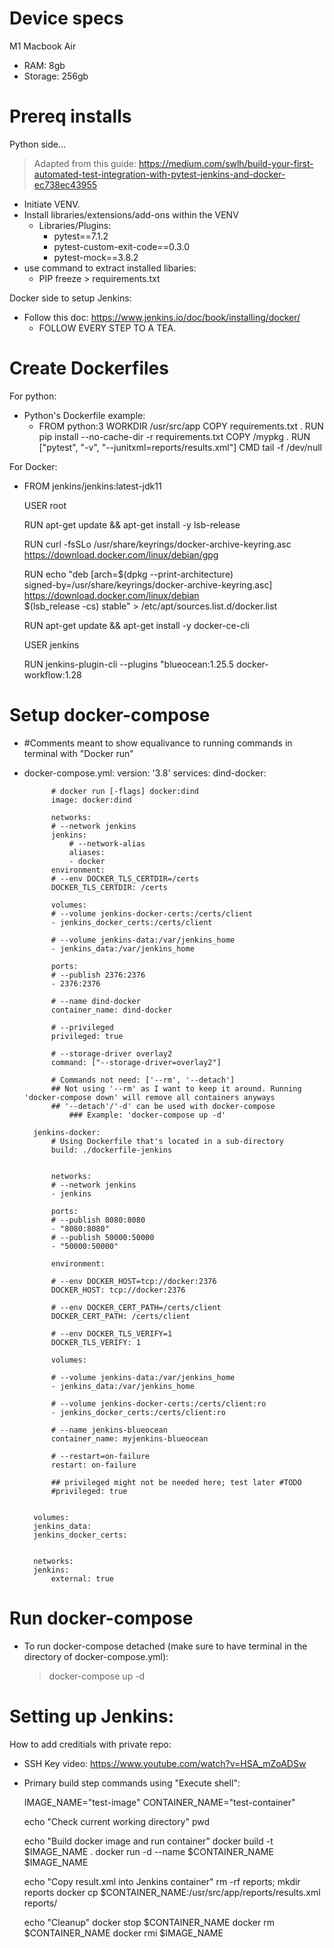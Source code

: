 # Device specs
M1 Macbook Air
- RAM: 8gb
- Storage: 256gb


# Prereq installs

Python side...
> Adapted from this guide: https://medium.com/swlh/build-your-first-automated-test-integration-with-pytest-jenkins-and-docker-ec738ec43955
- Initiate VENV.
- Install libraries/extensions/add-ons within the VENV
    - Libraries/Plugins:
        - pytest==7.1.2
        - pytest-custom-exit-code==0.3.0
        - pytest-mock==3.8.2
- use command to extract installed libaries:
    - PIP freeze > requirements.txt

Docker side to setup Jenkins:
- Follow this doc: https://www.jenkins.io/doc/book/installing/docker/
    - FOLLOW EVERY STEP TO A TEA.

# Create Dockerfiles

For python:
- Python's Dockerfile example:
    - FROM python:3
        WORKDIR /usr/src/app
        COPY requirements.txt .
        RUN pip install --no-cache-dir -r requirements.txt
        COPY /mypkg .
        RUN ["pytest", "-v", "--junitxml=reports/results.xml"]
        CMD tail -f /dev/null

For Docker:
- FROM jenkins/jenkins:latest-jdk11

    USER root

    RUN apt-get update && apt-get install -y lsb-release

    RUN curl -fsSLo /usr/share/keyrings/docker-archive-keyring.asc \
    https://download.docker.com/linux/debian/gpg

    RUN echo "deb [arch=$(dpkg --print-architecture) \
    signed-by=/usr/share/keyrings/docker-archive-keyring.asc] \
    https://download.docker.com/linux/debian \
    $(lsb_release -cs) stable" > /etc/apt/sources.list.d/docker.list

    RUN apt-get update && apt-get install -y docker-ce-cli

    USER jenkins
    
    RUN jenkins-plugin-cli --plugins "blueocean:1.25.5 docker-workflow:1.28

# Setup docker-compose
- #Comments meant to show equalivance to running commands in terminal with "Docker run"

- docker-compose.yml:
    version: '3.8'
    services:
        dind-docker:

            # docker run [-flags] docker:dind
            image: docker:dind
            
            networks:
            # --network jenkins 
            jenkins:
                # --network-alias
                aliases:
                - docker
            environment:
            # --env DOCKER_TLS_CERTDIR=/certs 
            DOCKER_TLS_CERTDIR: /certs

            volumes:
            # --volume jenkins-docker-certs:/certs/client
            - jenkins_docker_certs:/certs/client
            
            # --volume jenkins-data:/var/jenkins_home
            - jenkins_data:/var/jenkins_home
            
            ports:
            # --publish 2376:2376
            - 2376:2376

            # --name dind-docker
            container_name: dind-docker

            # --privileged
            privileged: true

            # --storage-driver overlay2
            command: ["--storage-driver=overlay2"]

            # Commands not need: ['--rm', '--detach']
            ## Not using '--rm' as I want to keep it around. Running 'docker-compose down' will remove all containers anyways
            ## '--detach'/'-d' can be used with docker-compose
                ### Example: 'docker-compose up -d'

        jenkins-docker:
            # Using Dockerfile that's located in a sub-directory
            build: ./dockerfile-jenkins


            networks:
            # --network jenkins
            - jenkins

            ports:
            # --publish 8080:8080
            - "8080:8080"
            # --publish 50000:50000
            - "50000:50000"

            environment:

            # --env DOCKER_HOST=tcp://docker:2376
            DOCKER_HOST: tcp://docker:2376

            # --env DOCKER_CERT_PATH=/certs/client
            DOCKER_CERT_PATH: /certs/client
            
            # --env DOCKER_TLS_VERIFY=1
            DOCKER_TLS_VERIFY: 1
            
            volumes:

            # --volume jenkins-data:/var/jenkins_home
            - jenkins_data:/var/jenkins_home

            # --volume jenkins-docker-certs:/certs/client:ro
            - jenkins_docker_certs:/certs/client:ro

            # --name jenkins-blueocean
            container_name: myjenkins-blueocean
            
            # --restart=on-failure 
            restart: on-failure

            ## privileged might not be needed here; test later #TODO
            #privileged: true  
        

        volumes:
        jenkins_data:
        jenkins_docker_certs:
            

        networks:
        jenkins:
            external: true
# Run docker-compose
- To run docker-compose detached (make sure to have terminal in the directory of docker-compose.yml):
    > docker-compose up -d

# Setting up Jenkins:

How to add creditials with private repo:
- SSH Key video: https://www.youtube.com/watch?v=HSA_mZoADSw

- Primary build step commands using "Execute shell":

    IMAGE_NAME="test-image"
    CONTAINER_NAME="test-container"

    echo "Check current working directory"
    pwd

    echo "Build docker image and run container"
    docker build -t $IMAGE_NAME .
    docker run -d --name $CONTAINER_NAME $IMAGE_NAME

    echo "Copy result.xml into Jenkins container"
    rm -rf reports; mkdir reports
    docker cp $CONTAINER_NAME:/usr/src/app/reports/results.xml reports/

    echo "Cleanup"
    docker stop $CONTAINER_NAME
    docker rm $CONTAINER_NAME
    docker rmi $IMAGE_NAME



